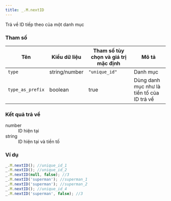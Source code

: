 ```yaml
---
title: _.M.nextID
---
```


Trả về ID tiếp theo của một danh mục

### Tham số
<table class="table table-striped">
    <thead>
    <tr>
        <th>Tên</th>
        <th>Kiểu dữ liệu</th>
        <th>Tham số tùy chọn và giá trị mặc định</th>
        <th>Mô tả</th>
    </tr>
    </thead>
    <tbody>
    <tr>
        <td><code>type</code></td>
        <td>string/number</td>
        <td><code>"unique_id"</code></td>
        <td>Danh mục</td>
    </tr>
    <tr>
        <td><code>type_as_prefix</code></td>
        <td>boolean</td>
        <td>true</td>
        <td>Dùng danh mục như là tiền tố của ID trả về</td>
    </tr>
    </tbody>
</table>

### Kết quả trả về
<dl class="dl-horizontal">
    <dt>number</dt><dd>ID hiện tại</dd>
    <dt>string</dt><dd>ID hiện tại và tiền tố</dd>
</dl>

### Ví dụ
```js
_.M.nextID(); //unique_id_1
_.M.nextID(); //unique_id_2
_.M.nextID(null, false); //3
_.M.nextID('superman'); //superman_1
_.M.nextID('superman'); //superman_2
_.M.nextID(); //unique_id_4
_.M.nextID('superman', false); //3
```
